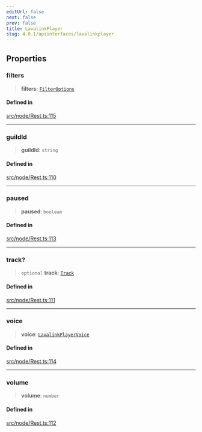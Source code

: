 ```yaml
---
editUrl: false
next: false
prev: false
title: LavalinkPlayer
slug: 4.0.1/apiinterfaces/lavalinkplayer
---
```


## Properties

### filters

> **filters**: [`FilterOptions`](/4.0.1/api/interfaces/filteroptions/)

#### Defined in

[src/node/Rest.ts:115](https://github.com/shipgirlproject/shoukaku/blob/396aa531096eda327ade0f473f9807576e9ae9df/src/node/Rest.ts#L115)

***

### guildId

> **guildId**: `string`

#### Defined in

[src/node/Rest.ts:110](https://github.com/shipgirlproject/shoukaku/blob/396aa531096eda327ade0f473f9807576e9ae9df/src/node/Rest.ts#L110)

***

### paused

> **paused**: `boolean`

#### Defined in

[src/node/Rest.ts:113](https://github.com/shipgirlproject/shoukaku/blob/396aa531096eda327ade0f473f9807576e9ae9df/src/node/Rest.ts#L113)

***

### track?

> `optional` **track**: [`Track`](/4.0.1/api/interfaces/track/)

#### Defined in

[src/node/Rest.ts:111](https://github.com/shipgirlproject/shoukaku/blob/396aa531096eda327ade0f473f9807576e9ae9df/src/node/Rest.ts#L111)

***

### voice

> **voice**: [`LavalinkPlayerVoice`](/4.0.1/api/interfaces/lavalinkplayervoice/)

#### Defined in

[src/node/Rest.ts:114](https://github.com/shipgirlproject/shoukaku/blob/396aa531096eda327ade0f473f9807576e9ae9df/src/node/Rest.ts#L114)

***

### volume

> **volume**: `number`

#### Defined in

[src/node/Rest.ts:112](https://github.com/shipgirlproject/shoukaku/blob/396aa531096eda327ade0f473f9807576e9ae9df/src/node/Rest.ts#L112)
